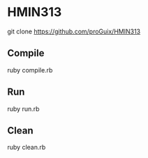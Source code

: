 # HMIN313

git clone https://github.com/proGuix/HMIN313

## Compile

ruby compile.rb

## Run

ruby run.rb

## Clean

ruby clean.rb